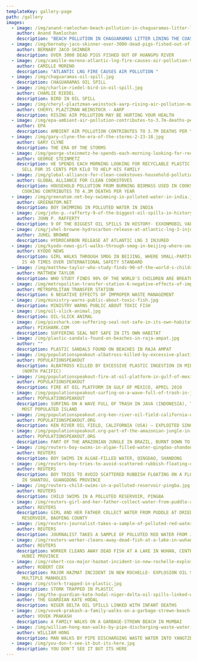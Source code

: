 ```yaml
---
templateKey: gallery-page
path: /gallery
images:
  - image: /img/anand-ramlochan-beach-pollution-in-chaguaramas-litter-lining-the-coast-of-chaguaramas-11-20-18.jpg
    author: Anand Ramlochan
    description: "BEACH POLLUTION IN CHAGUARAMAS LITTER LINING THE COAST OF CHAGUARAMAS "
  - image: /img/bernaby-jaco-skinner-over-3000-dead-pigs-fished-out-of-huangpu-river.jpg
    author: BERNABY JACO SKINNER
    description: OVER 3000 DEAD PIGS FISHED OUT OF HUANGPU RIVER
  - image: /img/camille-moreno-atlantic-lng-fire-causes-air-pollution-9-13-17.jpg
    author: CAMILLE MORENO
    description: "ATLANTIC LNG FIRE CAUSES AIR POLLUTION "
  - image: /img/chaguaramas-oil-spill.jpg
    description: CHAGUARAMAS OIL SPILL
  - image: /img/charlie-riedel-bird-in-oil-spill.jpg
    author: CHARLIE RIEDEL
    description: BIRD IN OIL SPILL
  - image: /img/cheryl-plaztzman-weinstock-aarp-rising-air-pollution-may-be-hurting-your-health-11-21-09.jpg
    author: CHERYL PLAZTZMAN WEINSTOCK - AARP
    description: RISING AIR POLLUTION MAY BE HURTING YOUR HEALTH
  - image: /img/epa-ambient-air-pollution-contributes-to-3.7m-deaths-per-year.jpg
    author: EPA
    description: AMBIENT AIR POLLUTION CONTRIBUTES TO 3.7M DEATHS PER YEAR
  - image: /img/gary-clyne-the-era-of-the-storms-2-23-18.jpg
    author: GARY CLYNE
    description: THE ERA OF THE STORMS
  - image: /img/george-steinmetz-he-spends-each-morning-looking-for-recyclable-plastic-that-he-can-sell-for-35-cents-per-kilo-to-help-his-family.jpg
    author: GEORGE STEINMETZ
    description: HE SPENDS EACH MORNING LOOKING FOR RECYCLABLE PLASTIC THAT HE CAN
      SELL FOR 35 CENTS PER KILO TO HELP HIS FAMILY
  - image: /img/global-alliance-for-clean-cookstoves-household-pollution-from-burning-biomass-used-in-cookstoves-and-for-cooking-contributes-to-4.3m-deaths-per-year.jpg
    author: GLOBAL ALLIANCE FOR CLEAN COOKSTOVES
    description: HOUSEHOLD POLLUTION FROM BURNING BIOMASS USED IN COOKSTOVES AND FOR
      COOKING CONTRIBUTES TO 4.3M DEATHS PER YEAR
  - image: /img/greenatom.net-boy-swimming-in-polluted-water-in-india.jpg
    author: GREENATOM.NET
    description: BOY SWIMMING IN POLLUTED WATER IN INDIA
  - image: /img/john-p.-rafferty-9-of-the-biggest-oil-spills-in-history-exxonmobil-valdez-oil-spill.jpg
    author: JOHN P. RAFFERTY
    description: 9 OF THE BIGGEST OIL SPILLS IN HISTORY- EXXONMOBIL VALDEZ OIL SPILL
  - image: /img/juhel-browne-hydrocarbon-release-at-atlantic-lng-3-injured-8-2-17.jpg
    author: JUHEL BROWNE
    description: HYDROCARBON RELEASE AT ATLANTIC LNG 3 INJURED
  - image: /img/kyodo-news-girl-walks-through-smog-in-beijing-where-small-particle-pollution-is-40-times-over-international-safety-standard.jpg
    author: KYODO NEWS
    description: GIRL WALKS THROUGH SMOG IN BEIJING, WHERE SMALL-PARTICLE POLLUTION
      IS 40 TIMES OVER INTERNATIONAL SAFETY STANDARD
  - image: /img/matthew-taylor-who-study-finds-90-of-the-world-s-children-are-breathing-in-toxic-air-10-29-18.jpg
    author: MATTHEW TAYLOR
    description: WHO STUDY FINDS 90% OF THE WORLD'S CHILDREN ARE BREATHING IN TOXIC AIR
  - image: /img/metropolitan-transfer-station-6-negative-effects-of-improper-waste-management.jpg
    author: METROPOLITAN TRANSFER STATION
    description: 6 NEGATIVE EFFECTS OF IMPROPER WASTE MANAGEMENT
  - image: /img/ministry-warns-public-about-toxic-fish.jpg
    description: MINISTRY WARNS PUBLIC ABOUT TOXIC FISH
  - image: /img/oil-slick-animal.jpg
    description: OIL-SLICK ANIMAL
  - image: /img/pixshark.com-suffering-seal-not-safe-in-its-own-habitat.jpg
    author: PIXSHARK.COM
    description: SUFFERING SEAL NOT SAFE IN ITS OWN HABITAT
  - image: /img/plastic-sandals-found-on-beaches-in-raja-ampat.jpg
    author: ""
    description: PLASTIC SANDALS FOUND ON BEACHES IN RAJA AMPAT
  - image: /img/populationspeakout-albatross-killed-by-excessive-plastic-ingestion-in-midway-islands-north-pacific-.jpg
    author: POPULATIONSPEAKOUT
    description: ALBATROSS KILLED BY EXCESSIVE PLASTIC INGESTION IN MIDWAY ISLANDS
      (NORTH PACIFIC)
  - image: /img/populationspeakout-fire-at-oil-platform-in-gulf-of-mexico-april-2010.jpg
    author: POPULATIONSPEAKOUT
    description: FIRE AT OIL PLATFORM IN GULF OF MEXICO, APRIL 2010
  - image: /img/populationspeakout-surfing-on-a-wave-full-of-trash-in-java-indonesia-the-world’s-most-populated-island.jpg
    author: POPULATIONSPEAKOUT
    description: SURFING ON A WAVE FULL OF TRASH IN JAVA (INDONESIA), THE WORLD’S
      MOST POPULATED ISLAND
  - image: /img/populationspeakout.org-ken-river-oil-field-california-usa-–-exploited-since-1899.jpg
    author: POPULATIONSPEAKOUT.ORG
    description: KEN RIVER OIL FIELD, CALIFORNIA (USA) – EXPLOITED SINCE 1899
  - image: /img/populationspeakout.org-part-of-the-amazonian-jungle-in-brazil-burnt-down-to-be-“repurposed”.jpg
    author: POPULATIONSPEAKOUT.ORG
    description: PART OF THE AMAZONIAN JUNGLE IN BRAZIL, BURNT DOWN TO BE “REPURPOSED"
  - image: /img/reuters-boy-swims-in-algae-filled-water-qingdao-shandong.jpg
    author: REUTERS
    description: BOY SWIMS IN ALGAE-FILLED WATER, QINGDAO, SHANDONG
  - image: /img/reuters-boy-tries-to-avoid-scattered-rubbish-floating-on-a-flooded-street-in-shantou-guangdong-province.jpeg
    author: REUTERS
    description: BOY TRIES TO AVOID SCATTERED RUBBISH FLOATING ON A FLOODED STREET
      IN SHANTOU, GUANGDONG PROVINCE
  - image: /img/reuters-child-swims-in-a-polluted-reservoir-pingba.jpg
    author: REUTERS
    description: CHILD SWIMS IN A POLLUTED RESERVOIR, PINGBA
  - image: /img/reuters-girl-and-her-father-collect-water-from-puddle-at-dried-up-reservoir-baofeng-county.jpeg
    author: REUTERS
    description: GIRL AND HER FATHER COLLECT WATER FROM PUDDLE AT DRIED-UP
      RESERVOIR, BAOFENG COUNTY
  - image: /img/reuters-journalist-takes-a-sample-of-polluted-red-water-from-jianhe-river.jpg
    author: REUTERS
    description: JOURNALIST TAKES A SAMPLE OF POLLUTED RED WATER FROM JIANHE RIVER
  - image: /img/reuters-worker-cleans-away-dead-fish-at-a-lake-in-wuhan-central-china-s-hubei-province.jpg
    author: REUTERS
    description: WORKER CLEANS AWAY DEAD FISH AT A LAKE IN WUHAN, CENTRAL CHINA'S
      HUBEI PROVINCE
  - image: /img/robert-cox-major-hazmat-incident-in-new-rochelle-explosion-oil-spill-from-multiple-manholes.jpg
    author: ROBERT COX
    description: MAJOR HAZMAT INCIDENT IN NEW ROCHELLE- EXPLOSION OIL SPILL FROM
      MULTIPLE MANHOLES
  - image: /img/stork-trapped-in-plastic.jpg
    description: STORK TRAPPED IN PLASTIC
  - image: /img/the-guardian-kate-hodal-niger-delta-oil-spills-linked-with-infant-deaths-11-6-17.jpg
    author: THE GUARDIAN KATE HODAL
    description: NIGER DELTA OIL SPILLS LINKED WITH INFANT DEATHS
  - image: /img/vovek-prakash-a-family-walks-on-a-garbage-strewn-beach-in-mumbai.jpg
    author: VOVEK PRAKASH
    description: A FAMILY WALKS ON A GARBAGE-STREWN BEACH IN MUMBAI
  - image: /img/william-hong-man-walks-by-pipe-discharging-waste-water-into-yangtze-river.jpeg
    author: WILLIAM HONG
    description: MAN WALKS BY PIPE DISCHARGING WASTE WATER INTO YANGTZE RIVER
  - image: /img/you-don-t-see-it-but-its-here.jpg
    description: YOU DON'T SEE IT BUT ITS HERE
---
```

